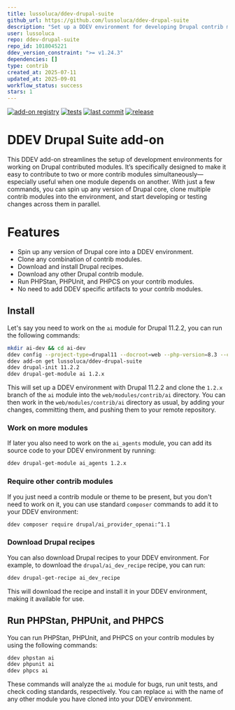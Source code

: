```yaml
---
title: lussoluca/ddev-drupal-suite
github_url: https://github.com/lussoluca/ddev-drupal-suite
description: "Set up a DDEV environment for developing Drupal contrib modules"
user: lussoluca
repo: ddev-drupal-suite
repo_id: 1018045221
ddev_version_constraint: ">= v1.24.3"
dependencies: []
type: contrib
created_at: 2025-07-11
updated_at: 2025-09-01
workflow_status: success
stars: 1
---
```


[![add-on registry](https://img.shields.io/badge/DDEV-Add--on_Registry-blue)](https://addons.ddev.com)
[![tests](https://github.com/lussoluca/ddev-drupal-suite/actions/workflows/tests.yml/badge.svg?branch=main)](https://github.com/lussoluca/ddev-drupal-suite/actions/workflows/tests.yml?query=branch%3Amain)
[![last commit](https://img.shields.io/github/last-commit/lussoluca/ddev-drupal-suite)](https://github.com/lussoluca/ddev-drupal-suite/commits)
[![release](https://img.shields.io/github/v/release/lussoluca/ddev-drupal-suite)](https://github.com/lussoluca/ddev-drupal-suite/releases/latest)

# DDEV Drupal Suite add-on

This DDEV add-on streamlines the setup of development environments for working on Drupal contributed modules. It’s specifically designed 
to make it easy to contribute to two or more contrib modules simultaneously—especially useful when one module depends on another. 
With just a few commands, you can spin up any version of Drupal core, clone multiple contrib modules into the environment, 
and start developing or testing changes across them in parallel.

# Features

- Spin up any version of Drupal core into a DDEV environment.
- Clone any combination of contrib modules.
- Download and install Drupal recipes.
- Download any other Drupal contrib module.
- Run PHPStan, PHPUnit, and PHPCS on your contrib modules.
- No need to add DDEV specific artifacts to your contrib modules.

## Install

Let's say you need to work on the `ai` module for Drupal 11.2.2, you can run the following commands:

```bash
mkdir ai-dev && cd ai-dev
ddev config --project-type=drupal11 --docroot=web --php-version=8.3 --corepack-enable
ddev add-on get lussoluca/ddev-drupal-suite
ddev drupal-init 11.2.2
ddev drupal-get-module ai 1.2.x
```

This will set up a DDEV environment with Drupal 11.2.2 and clone the `1.2.x` branch of the `ai` module into the `web/modules/contrib/ai` directory.
You can then work in the `web/modules/contrib/ai` directory as usual, by adding your changes, committing them, and pushing them to your remote repository.

### Work on more modules

If later you also need to work on the `ai_agents` module, you can add its source code to your DDEV environment by running:

```bash
ddev drupal-get-module ai_agents 1.2.x
```

### Require other contrib modules

If you just need a contrib module or theme to be present, but you don't need to work on it, you can use standard `composer` commands to add it to your DDEV environment:

```bash
ddev composer require drupal/ai_provider_openai:^1.1
```

### Download Drupal recipes

You can also download Drupal recipes to your DDEV environment. For example, to download the `drupal/ai_dev_recipe` recipe, you can run:

```bash
ddev drupal-get-recipe ai_dev_recipe
```

This will download the recipe and install it in your DDEV environment, making it available for use.

## Run PHPStan, PHPUnit, and PHPCS

You can run PHPStan, PHPUnit, and PHPCS on your contrib modules by using the following commands:

```bash
ddev phpstan ai
ddev phpunit ai
ddev phpcs ai
```

These commands will analyze the `ai` module for bugs, run unit tests, and check coding standards, respectively.
You can replace `ai` with the name of any other module you have cloned into your DDEV environment.
